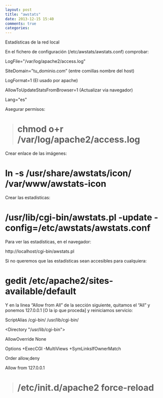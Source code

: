 ```yaml
---
layout: post
title: "awstats"
date: 2013-12-15 15:40
comments: true
categories: 
---
```

Estadísticas de la red local

En el fichero de configuración (/etc/awstats/awstats.conf) comprobar:

LogFile="/var/log/apache2/access.log"

SiteDomain=”tu_dominio.com” (entre comillas nombre del host)

LogFormat=1 (El usado por apache)

AllowToUpdateStatsFromBrowser=1 (Actualizar via navegador)

Lang="es"

Asegurar permisos:

># chmod o+r /var/log/apache2/access.log

Crear enlace de las imágenes:

# ln -s /usr/share/awstats/icon/ /var/www/awstats-icon

Crear las estadísticas:

# /usr/lib/cgi-bin/awstats.pl -update -config=/etc/awstats/awstats.conf

Para ver las estadísticas, en el navegador:

http://localhost/cgi-bin/awstats.pl

Si no queremos que las estadísticas sean accesibles para cualquiera:

# gedit /etc/apache2/sites-available/default

Y en la linea “Allow from All” de la sección siguiente, quitamos el “All” y ponemos 127.0.0.1 [O la ip que proceda] y reiniciamos servicio:

ScriptAlias /cgi-bin/ /usr/lib/cgi-bin/

<Directory "/usr/lib/cgi-bin">

AllowOverride None

Options +ExecCGI -MultiViews +SymLinksIfOwnerMatch

Order allow,deny

Allow from 127.0.0.1

</Directory>

># /etc/init.d/apache2 force-reload

